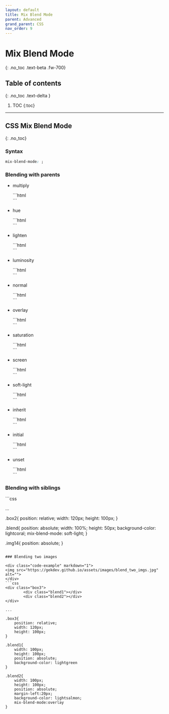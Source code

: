 ```yaml
---
layout: default
title: Mix Blend Mode
parent: Advanced
grand_parent: CSS
nav_order: 9
---
```


# Mix Blend Mode
{: .no_toc .text-beta .fw-700}

## Table of contents
{: .no_toc .text-delta }

1. TOC
{:toc}

---

## CSS Mix Blend Mode
{: .no_toc}

### Syntax

```css
mix-blend-mode: ;
```

### Blending with parents

* multiply

    <div class="code-example" markdown="1">
    <div style="background-color: greenyellow; width: 120px;">
        <img style="mix-blend-mode: multiply;" src="http://placehold.it/100" alt="">
    </div>
    </div>
    ```html
    <div style="background-color: greenyellow; width: 120px;">
        <img style="mix-blend-mode: multiply;" src="http://placehold.it/100" alt="">
    </div>
    ```

* hue

    <div class="code-example" markdown="1">
    <div style="background-color: greenyellow; width: 120px;">
        <img style="mix-blend-mode: hue;" src="http://placehold.it/100" alt="">
    </div>
    </div>
    ```html
    <div style="background-color: greenyellow; width: 120px;">
        <img style="mix-blend-mode: hue;" src="http://placehold.it/100" alt="">
    </div>
    ```

* lighten

    <div class="code-example" markdown="1">
    <div style="background-color: greenyellow; width: 120px;">
        <img style="mix-blend-mode: lighten;" src="http://placehold.it/100" alt="">
    </div>
    </div>
    ```html
    <div style="background-color: greenyellow; width: 120px;">
        <img style="mix-blend-mode: lighten;" src="http://placehold.it/100" alt="">
    </div>
    ```

* luminosity

    <div class="code-example" markdown="1">
    <div style="background-color: greenyellow; width: 120px;">
        <img style="mix-blend-mode: luminosity;" src="http://placehold.it/100" alt="">
    </div>
    </div>
    ```html
    <div style="background-color: greenyellow; width: 120px;">
        <img style="mix-blend-mode: luminosity;" src="http://placehold.it/100" alt="">
    </div>
    ```

* normal

    <div class="code-example" markdown="1">
    <div style="background-color: greenyellow; width: 120px;">
        <img style="mix-blend-mode: normal;" src="http://placehold.it/100" alt="">
    </div>
    </div>
    ```html
    <div style="background-color: greenyellow; width: 120px;">
        <img style="mix-blend-mode: normal;" src="http://placehold.it/100" alt="">
    </div>
    ```

* overlay

    <div class="code-example" markdown="1">
    <div style="background-color: greenyellow; width: 120px;">
        <img style="mix-blend-mode: overlay;" src="http://placehold.it/100" alt="">
    </div>
    </div>
    ```html
    <div style="background-color: greenyellow; width: 120px;">
        <img style="mix-blend-mode: overlay;" src="http://placehold.it/100" alt="">
    </div>
    ```

* saturation

    <div class="code-example" markdown="1">
    <div style="background-color: greenyellow; width: 120px;">
        <img style="mix-blend-mode: saturation;" src="http://placehold.it/100" alt="">
    </div>
    </div>
    ```html
    <div style="background-color: greenyellow; width: 120px;">
        <img style="mix-blend-mode: saturation;" src="http://placehold.it/100" alt="">
    </div>
    ```

* screen

    <div class="code-example" markdown="1">
    <div style="background-color: greenyellow; width: 120px;">
        <img style="mix-blend-mode: screen;" src="http://placehold.it/100" alt="">
    </div>
    </div>
    ```html
    <div style="background-color: greenyellow; width: 120px;">
        <img style="mix-blend-mode: screen;" src="http://placehold.it/100" alt="">
    </div>
    ```

* soft-light

    <div class="code-example" markdown="1">
    <div style="background-color: greenyellow; width: 120px;">
        <img style="mix-blend-mode: soft-light;" src="http://placehold.it/100" alt="">
    </div>
    </div>
    ```html
    <div style="background-color: greenyellow; width: 120px;">
        <img style="mix-blend-mode: soft-light;" src="http://placehold.it/100" alt="">
    </div>
    ```

* inherit

    <div class="code-example" markdown="1">
    <div style="background-color: greenyellow; width: 120px;">
        <img style="mix-blend-mode: inherit;" src="http://placehold.it/100" alt="">
    </div>
    </div>
    ```html
    <div style="background-color: greenyellow; width: 120px;">
        <img style="mix-blend-mode: inherit;" src="http://placehold.it/100" alt="">
    </div>
    ```

* initial

    <div class="code-example" markdown="1">
    <div style="background-color: greenyellow; width: 120px;">
        <img style="mix-blend-mode: initial;" src="http://placehold.it/100" alt="">
    </div>
    </div>
    ```html
    <div style="background-color: greenyellow; width: 120px;">
        <img style="mix-blend-mode: initial;" src="http://placehold.it/100" alt="">
    </div>
    ```

* unset

    <div class="code-example" markdown="1">
    <div style="background-color: greenyellow; width: 120px;">
        <img style="mix-blend-mode: unset;" src="http://placehold.it/100" alt="">
    </div>
    </div>
    ```html
    <div style="background-color: greenyellow; width: 120px;">
        <img style="mix-blend-mode: unset;" src="http://placehold.it/100" alt="">
    </div>
    ```

### Blending with siblings

<div class="code-example" markdown="1">
<img src="https://gekdev.github.io/assets/images/blend_with_sib.jpg" alt="">
</div>
```css
<div class="box2">
        <img class="img14" src="http://placehold.it/100" alt="">
        <div class="blend"></div>
</div>

...

.box2{
    position: relative;
    width: 120px;
    height: 100px;
}

.blend{
    position: absolute;
    width: 100%;
    height: 50px;
    background-color: lightcoral;
    mix-blend-mode: soft-light;
}

.img14{
    position: absolute;
}
```

### Blending two images

<div class="code-example" markdown="1">
<img src="https://gekdev.github.io/assets/images/blend_two_imgs.jpg" alt="">
</div>
```css
<div class="box3">
        <div class="blend1"></div>
        <div class="blend2"></div>
</div>

...

.box3{
    position: relative;
    width: 120px;
    height: 100px;
}

.blend1{
    width: 100px;
    height: 100px;
    position: absolute;
    background-color: lightgreen
}

.blend2{
    width: 100px;
    height: 100px;
    position: absolute;
    margin-left:20px;
    background-color: lightsalmon;
    mix-blend-mode:overlay
}
```
